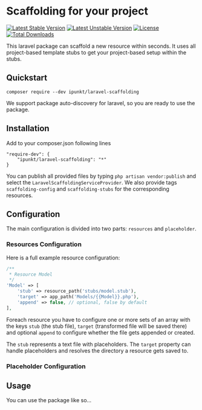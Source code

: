 # Scaffolding for your project

[![Latest Stable Version](https://poser.pugx.org/ipunkt/laravel-scaffolding/v/stable.svg)](https://packagist.org/packages/ipunkt/laravel-scaffolding) [![Latest Unstable Version](https://poser.pugx.org/ipunkt/laravel-scaffolding/v/unstable.svg)](https://packagist.org/packages/ipunkt/laravel-scaffolding) [![License](https://poser.pugx.org/ipunkt/laravel-scaffolding/license.svg)](https://packagist.org/packages/ipunkt/laravel-scaffolding) [![Total Downloads](https://poser.pugx.org/ipunkt/laravel-scaffolding/downloads.svg)](https://packagist.org/packages/ipunkt/laravel-scaffolding)

This laravel package can scaffold a new resource within seconds. It uses all project-based template stubs to get your project-based setup within the stubs.

## Quickstart

```
composer require --dev ipunkt/laravel-scaffolding
```

We support package auto-discovery for laravel, so you are ready to use the package.


## Installation

Add to your composer.json following lines

	"require-dev": {
		"ipunkt/laravel-scaffolding": "*"
	}

You can publish all provided files by typing `php artisan vendor:publish` and select the `LaravelScaffoldingServiceProvider`. We also provide tags `scaffolding-config` and `scaffolding-stubs` for the corresponding resources.

## Configuration

The main configuration is divided into two parts: `resources` and `placeholder`.

### Resources Configuration

Here is a full example resource configuration:
```php
/**
 * Resource Model
 */
'Model' => [
	'stub' => resource_path('stubs/model.stub'),
	'target' => app_path('Models/{{Model}}.php'),
	'append' => false, // optional, false by default
],
```

Foreach resource you have to configure one or more sets of an array with the keys `stub` (the stub file), `target` (transformed file will be saved there) and optional `append` to configure whether the file gets appended or created.

The `stub` represents a text file with placeholders. The `target` property can handle placeholders and resolves the directory a resource gets saved to.

### Placeholder Configuration


## Usage

You can use the package like so...
